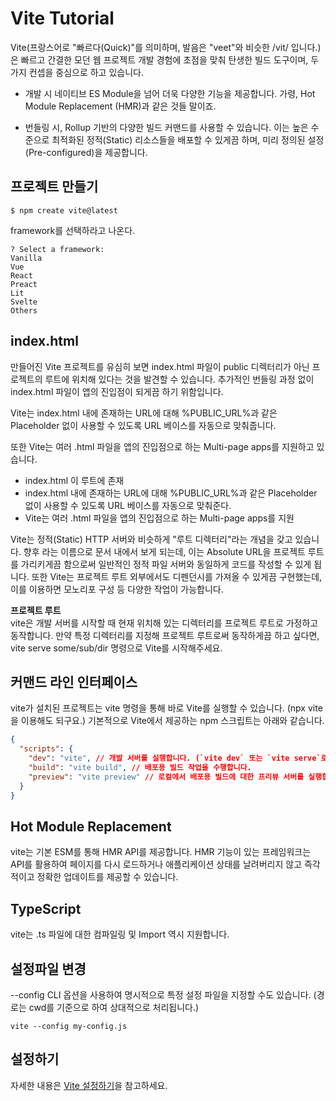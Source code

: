 # Vite Tutorial

Vite(프랑스어로 "빠르다(Quick)"를 의미하며, 발음은 "veet"와 비슷한 /vit/ 입니다.)은 빠르고 간결한 모던 웹 프로젝트 개발 경험에 초점을 맞춰 탄생한 빌드 도구이며, 두 가지 컨셉을 중심으로 하고 있습니다.

* 개발 시 네이티브 ES Module을 넘어 더욱 다양한 기능을 제공합니다. 가령, Hot Module Replacement (HMR)과 같은 것들 말이죠.

* 번들링 시, Rollup 기반의 다양한 빌드 커맨드를 사용할 수 있습니다. 이는 높은 수준으로 최적화된 정적(Static) 리소스들을 배포할 수 있게끔 하며, 미리 정의된 설정(Pre-configured)을 제공합니다.


## 프로젝트 만들기
```shell
$ npm create vite@latest
```
framework를 선택하라고 나온다. 
```shell
? Select a framework: 
Vanilla
Vue
React
Preact
Lit
Svelte
Others
```



## index.html
만들어진 Vite 프로젝트를 유심히 보면 index.html 파일이 public 디렉터리가 아닌 프로젝트의 루트에 위치해 있다는 것을 발견할 수 있습니다.  추가적인 번들링 과정 없이 index.html 파일이 앱의 진입점이 되게끔 하기 위함입니다.

Vite는 index.html 내에 존재하는 URL에 대해 %PUBLIC_URL%과 같은 Placeholder 없이 사용할 수 있도록 URL 베이스를 자동으로 맞춰줍니다.

또한 Vite는 여러 .html 파일을 앱의 진입점으로 하는 Multi-page apps를 지원하고 있습니다.


* index.html 이 루트에 존재
* index.html 내에 존재하는 URL에 대해 %PUBLIC_URL%과 같은 Placeholder 없이 사용할 수 있도록 URL 베이스를 자동으로 맞춰준다. 
* Vite는 여러 .html 파일을 앱의 진입점으로 하는 Multi-page apps를 지원

Vite는 정적(Static) HTTP 서버와 비슷하게 "루트 디렉터리"라는 개념을 갖고 있습니다. 향후 <root>라는 이름으로 문서 내에서 보게 되는데, 이는 Absolute URL을 프로젝트 루트를 가리키게끔 함으로써 일반적인 정적 파일 서버와 동일하게 코드를 작성할 수 있게 됩니다. 또한 Vite는 프로젝트 루트 외부에서도 디펜던시를 가져올 수 있게끔 구현했는데, 이를 이용하면 모노리포 구성 등 다양한 작업이 가능합니다.

**프로젝트 루트**    
vite은 개발 서버를 시작할 때 현재 위치해 있는 디렉터리를 프로젝트 루트로 가정하고 동작합니다. 만약 특정 디렉터리를 지정해 프로젝트 루트로써 동작하게끔 하고 싶다면, vite serve some/sub/dir 명령으로 Vite를 시작해주세요.


## 커맨드 라인 인터페이스

vite가 설치된 프로젝트는 vite 명령을 통해 바로 Vite를 실행할 수 있습니다. (npx vite을 이용해도 되구요.) 기본적으로 Vite에서 제공하는 npm 스크립트는 아래와 같습니다.

```json
{
  "scripts": {
    "dev": "vite", // 개발 서버를 실행합니다. (`vite dev` 또는 `vite serve`로도 시작이 가능합니다.)
    "build": "vite build", // 배포용 빌드 작업을 수행합니다.
    "preview": "vite preview" // 로컬에서 배포용 빌드에 대한 프리뷰 서버를 실행합니다.
  }
}
```

## Hot Module Replacement
vite는 기본 ESM를 통해 HMR API를 제공합니다. HMR 기능이 있는 프레임워크는 API를 활용하여 페이지를 다시 로드하거나 애플리케이션 상태를 날려버리지 않고 즉각적이고 정확한 업데이트를 제공할 수 있습니다. 

## TypeScript

vite는 .ts 파일에 대한 컴파일링 및 Import 역시 지원합니다.


## 설정파일 변경

--config CLI 옵션을 사용하여 명시적으로 특정 설정 파일을 지정할 수도 있습니다. (경로는 cwd를 기준으로 하여 상대적으로 처리됩니다.)
```shell
vite --config my-config.js
```


## 설정하기 
자세한 내용은 [Vite 설정하기](https://vitejs-kr.github.io/config/#config-intellisense)을 참고하세요. 


